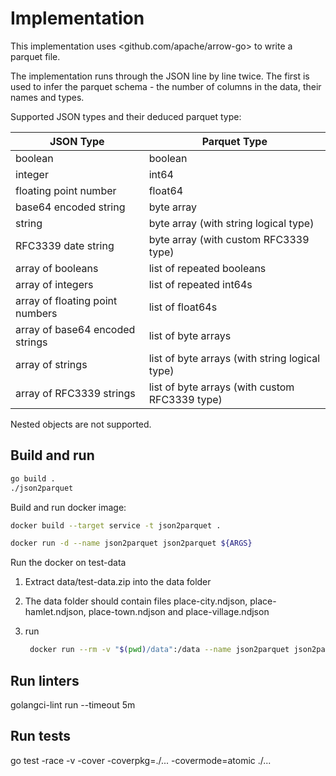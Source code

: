 # Implementation

This implementation uses <github.com/apache/arrow-go> to write a parquet file.

The implementation runs through the JSON line by line twice. The first is used to infer the parquet schema - the number of columns in the data, their names and types.

Supported JSON types and their deduced parquet type:

| JSON Type                       | Parquet Type                                    |
|----------------------------------|-------------------------------------------------|
| boolean                         | boolean                                         |
| integer                         | int64                                           |
| floating point number            | float64                                         |
| base64 encoded string            | byte array                                      |
| string                          | byte array (with string logical type)           |
| RFC3339 date string              | byte array (with custom RFC3339 type)           |
| array of booleans                | list of repeated booleans                       |
| array of integers                | list of repeated int64s                         |
| array of floating point numbers  | list of float64s                                |
| array of base64 encoded strings  | list of byte arrays                             |
| array of strings                 | list of byte arrays (with string logical type)  |
| array of RFC3339 strings         | list of byte arrays (with custom RFC3339 type)  |

Nested objects are not supported.

## Build and run

```sh
go build .
./json2parquet
```

Build and run docker image:

```sh
docker build --target service -t json2parquet .

docker run -d --name json2parquet json2parquet ${ARGS}
```

Run the docker on test-data

1. Extract data/test-data.zip into the data folder
2. The data folder should contain files place-city.ndjson, place-hamlet.ndjson, place-town.ndjson and place-village.ndjson
3. run

   ```sh
    docker run --rm -v "$(pwd)/data":/data --name json2parquet json2parquet -o /data/place-hamlet.parquet /data/place-hamlet.ndjson
   ```

## Run linters

golangci-lint run  --timeout 5m

## Run tests

go test -race -v  -cover -coverpkg=./... -covermode=atomic ./...
